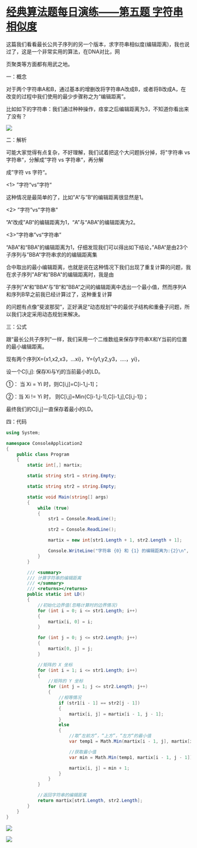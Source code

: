 # [经典算法题每日演练——第五题 字符串相似度][0]

这篇我们看看最长公共子序列的另一个版本，求字符串相似度(编辑距离)，我也说过了，这是一个非常实用的算法，在DNA对比，网

页聚类等方面都有用武之地。

一：概念

对于两个字符串A和B，通过基本的增删改将字符串A改成B，或者将B改成A，在改变的过程中我们使用的最少步骤称之为“编辑距离”。

比如如下的字符串：我们通过种种操作，痉挛之后编辑距离为3，不知道你看出来了没有？

![][1]

二：解析

可能大家觉得有点复杂，不好理解，我们试着把这个大问题拆分掉，将"字符串 vs 字符串“，分解成”字符 vs 字符串“，再分解

成”字符 vs 字符“。

<1> ”字符“vs”字符“

这种情况是最简单的了，比如”A“与”B“的编辑距离很显然是1。

<2> ”字符”vs"字符串"

”A“改成”AB“的编辑距离为1，“A”与“ABA”的编辑距离为2。

<3>“字符串”vs“字符串”

“ABA”和“BBA”的编辑距离为1，仔细发现我们可以得出如下结论，”ABA“是由23个子序列与”BBA“字符串求的的编辑距离集

合中取出的最小编辑距离，也就是说在这种情况下我们出现了重复计算的问题，我在求子序列”AB“和”BBA"的编辑距离时，我是由

子序列”A“和”BBA“与”B“和”BBA“之间的编辑距离中选出一个最小值，然而序列A和序列B早之前我已经计算过了，这种重复计算

的问题有点像”斐波那契”，正好满足“动态规划”中的最优子结构和重叠子问题，所以我们决定采用动态规划来解决。

三：公式

跟“最长公共子序列”一样，我们采用一个二维数组来保存字符串X和Y当前的位置的最小编辑距离。

现有两个序列X={x1,x2,x3，...xi}，Y={y1,y2,y3，....，yi}，

设一个C[i,j]: 保存Xi与Yj的当前最小的LD。

①： 当 Xi = Yi 时，则C[i,j]=C[i-1,j-1]；

②：当 Xi != Yi 时， 则C[i,j]=Min{C[i-1,j-1],C[i-1,j],C[i,j-1]}；

最终我们的C[i,j]一直保存着最小的LD。

四：代码


```csharp
using System;

namespace ConsoleApplication2
{
    public class Program
    {
        static int[,] martix;

        static string str1 = string.Empty;

        static string str2 = string.Empty;

        static void Main(string[] args)
        {
            while (true)
            {
                str1 = Console.ReadLine();

                str2 = Console.ReadLine();

                martix = new int[str1.Length + 1, str2.Length + 1];

                Console.WriteLine("字符串 {0} 和 {1} 的编辑距离为:{2}\n", str1, str2, LD());
            }
        }

        /// <summary>
        /// 计算字符串的编辑距离
        /// </summary>
        /// <returns></returns>
        public static int LD()
        {
            //初始化边界值(忽略计算时的边界情况)
            for (int i = 0; i <= str1.Length; i++)
            {
                martix[i, 0] = i;
            }

            for (int j = 0; j <= str2.Length; j++)
            {
                martix[0, j] = j;
            }

            //矩阵的 X 坐标
            for (int i = 1; i <= str1.Length; i++)
            {
                //矩阵的 Y 坐标
                for (int j = 1; j <= str2.Length; j++)
                {
                    //相等情况
                    if (str1[i - 1] == str2[j - 1])
                    {
                        martix[i, j] = martix[i - 1, j - 1];
                    }
                    else
                    {
                        //取“左前方”，“上方”，“左方“的最小值
                        var temp1 = Math.Min(martix[i - 1, j], martix[i, j - 1]);

                        //获取最小值
                        var min = Math.Min(temp1, martix[i - 1, j - 1]);

                        martix[i, j] = min + 1;
                    }
                }
            }

            //返回字符串的编辑距离
            return martix[str1.Length, str2.Length];
        }
    }
}
```

![][2]

![][3]

[0]: http://www.cnblogs.com/huangxincheng/archive/2012/11/11/2765633.html
[1]: ./img/2012111122013292.png
[2]: ./img/2012111123291224.png
[3]: ./img/2012111123401124.png